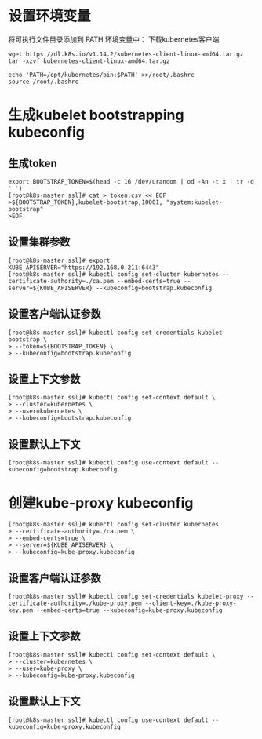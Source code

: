 # 设置环境变量
将可执行文件目录添加到 PATH 环境变量中：
下载kubernetes客户端
```
wget https://dl.k8s.io/v1.14.2/kubernetes-client-linux-amd64.tar.gz
tar -xzvf kubernetes-client-linux-amd64.tar.gz
```
```
echo 'PATH=/opt/kubernetes/bin:$PATH' >>/root/.bashrc
source /root/.bashrc
```
# 生成kubelet bootstrapping kubeconfig
## 生成token
```
export BOOTSTRAP_TOKEN=$(head -c 16 /dev/urandom | od -An -t x | tr -d ' ')
[root@k8s-master ssl]# cat > token.csv << EOF
>${BOOTSTRAP_TOKEN},kubelet-bootstrap,10001, "system:kubelet-bootstrap"
>EOF
```
## 设置集群参数
```
[root@k8s-master ssl]# export KUBE_APISERVER="https://192.168.0.211:6443"
[root@k8s-master ssl]# kubectl config set-cluster kubernetes --certificate-authority=./ca.pem --embed-certs=true --server=${KUBE_APISERVER} --kubeconfig=bootstrap.kubeconfig
```
## 设置客户端认证参数
```
[root@k8s-master ssl]# kubectl config set-credentials kubelet-bootstrap \
> --token=${BOOTSTRAP_TOKEN} \
> --kubeconfig=bootstrap.kubeconfig 
```
## 设置上下文参数
```
[root@k8s-master ssl]# kubectl config set-context default \
> --cluster=kubernetes \
> --user=kubernetes \
> --kubeconfig=bootstrap.kubeconfig 
```
## 设置默认上下文
```
[root@k8s-master ssl]# kubectl config use-context default --kubeconfig=bootstrap.kubeconfig
```
# 创建kube-proxy kubeconfig

```
[root@k8s-master ssl]# kubectl config set-cluster kubernetes 
> --certificate-authority=./ca.pem \
> --embed-certs=true \
> --server=${KUBE_APISERVER} \
> --kubeconfig=kube-proxy.kubeconfig
```
## 设置客户端认证参数
```
[root@k8s-master ssl]# kubectl config set-credentials kubelet-proxy --certificate-authority=./kube-proxy.pem --client-key=./kube-proxy-key.pem --embed-certs=true --kubeconfig=kube-proxy.kubeconfig 
```
## 设置上下文参数
```
[root@k8s-master ssl]# kubectl config set-context default \
> --cluster=kubernetes \
> --user=kube-proxy \
> --kubeconfig=kube-proxy.kubeconfig 
```
## 设置默认上下文
```
[root@k8s-master ssl]# kubectl config use-context default --kubeconfig=kube-proxy.kubeconfig 
```
